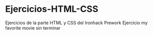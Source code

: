 # Ejercicios-HTML-CSS
Ejercicios de la parte HTML y CSS del Ironhack Prework
Ejercicio my favorite movie sin terminar
